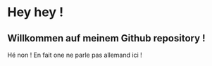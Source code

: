 # Hey hey !

## Willkommen auf meinem Github repository !

Hé non ! En fait one ne parle pas allemand ici !
